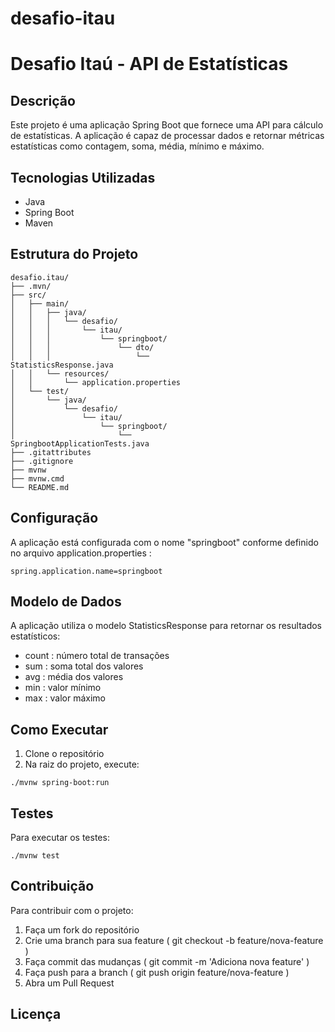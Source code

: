 # desafio-itau

# Desafio Itaú - API de Estatísticas
## Descrição
Este projeto é uma aplicação Spring Boot que fornece uma API para cálculo de estatísticas. A aplicação é capaz de processar dados e retornar métricas estatísticas como contagem, soma, média, mínimo e máximo.

## Tecnologias Utilizadas
- Java
- Spring Boot
- Maven
## Estrutura do Projeto
```
desafio.itau/
├── .mvn/
├── src/
│   ├── main/
│   │   ├── java/
│   │   │   └── desafio/
│   │   │       └── itau/
│   │   │           └── springboot/
│   │   │               └── dto/
│   │   │                   └── 
StatisticsResponse.java
│   │   └── resources/
│   │       └── application.properties
│   └── test/
│       └── java/
│           └── desafio/
│               └── itau/
│                   └── springboot/
│                       └── 
SpringbootApplicationTests.java
├── .gitattributes
├── .gitignore
├── mvnw
├── mvnw.cmd
└── README.md
```
## Configuração
A aplicação está configurada com o nome "springboot" conforme definido no arquivo application.properties :

```
spring.application.name=springboot
```
## Modelo de Dados
A aplicação utiliza o modelo StatisticsResponse para retornar os resultados estatísticos:

- count : número total de transações
- sum : soma total dos valores
- avg : média dos valores
- min : valor mínimo
- max : valor máximo
## Como Executar
1. Clone o repositório
2. Na raiz do projeto, execute:
```
./mvnw spring-boot:run
```
## Testes
Para executar os testes:

```
./mvnw test
```
## Contribuição
Para contribuir com o projeto:

1. Faça um fork do repositório
2. Crie uma branch para sua feature ( git checkout -b feature/nova-feature )
3. Faça commit das mudanças ( git commit -m 'Adiciona nova feature' )
4. Faça push para a branch ( git push origin feature/nova-feature )
5. Abra um Pull Request
## Licença